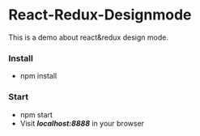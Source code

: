 # React-Redux-Designmode
This is a demo about react&redux design mode.

### Install
* npm install

### Start
* npm start
* Visit ***localhost:8888*** in your browser